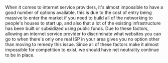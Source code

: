 When it comes to internet service providers, it's almost impossible to have a good number of options available. this is due to the cost of entry being massive to enter the market if you need to build all of the networking to people's houses to start up, and also that a lot of the existing infrastructure has been built or subsidized using public funds. Due to these factors, allowing an internet service provider to discriminate what websites you can go to when there's only one real ISP in your area gives you no option other than moving to remedy this issue. Since all of these factors make it almost impossible for competition to exist, we should have net neutrality continue to be in place.
